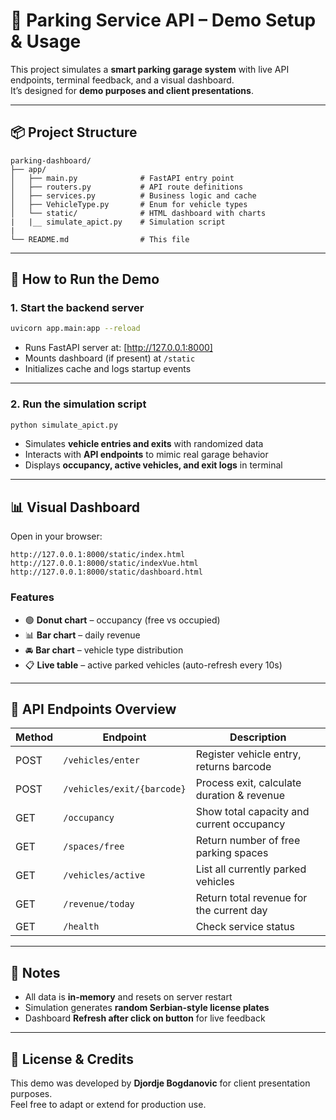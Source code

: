 # 🚗 Parking Service API – Demo Setup & Usage

This project simulates a **smart parking garage system** with live API endpoints, terminal feedback, and a visual dashboard.  
It’s designed for **demo purposes and client presentations**.

---

## 📦 Project Structure

```
parking-dashboard/
├── app/
│   ├── main.py              # FastAPI entry point
│   ├── routers.py           # API route definitions
│   ├── services.py          # Business logic and cache
│   ├── VehicleType.py       # Enum for vehicle types
│   └── static/              # HTML dashboard with charts
|   |__ simulate_apict.py    # Simulation script
|
└── README.md                # This file
```

---

## 🚀 How to Run the Demo

### 1. Start the backend server

```bash
uvicorn app.main:app --reload
```

- Runs FastAPI server at: [http://127.0.0.1:8000]
- Mounts dashboard (if present) at `/static`  
- Initializes cache and logs startup events  

---

### 2. Run the simulation script

```bash
python simulate_apict.py
```

- Simulates **vehicle entries and exits** with randomized data  
- Interacts with **API endpoints** to mimic real garage behavior  
- Displays **occupancy, active vehicles, and exit logs** in terminal  

---

## 📊 Visual Dashboard

Open in your browser:

```
http://127.0.0.1:8000/static/index.html
http://127.0.0.1:8000/static/indexVue.html
http://127.0.0.1:8000/static/dashboard.html

```

### Features
- 🟢 **Donut chart** – occupancy (free vs occupied)  
- 📊 **Bar chart** – daily revenue  
- 🚘 **Bar chart** – vehicle type distribution  
- 📋 **Live table** – active parked vehicles (auto-refresh every 10s)  

---

## 🔌 API Endpoints Overview

| Method | Endpoint                 | Description                               |
|--------|---------------------------|-------------------------------------------|
| POST   | `/vehicles/enter`        | Register vehicle entry, returns barcode    |
| POST   | `/vehicles/exit/{barcode}` | Process exit, calculate duration & revenue |
| GET    | `/occupancy`             | Show total capacity and current occupancy  |
| GET    | `/spaces/free`           | Return number of free parking spaces       |
| GET    | `/vehicles/active`       | List all currently parked vehicles         |
| GET    | `/revenue/today`         | Return total revenue for the current day   |
| GET    | `/health`                | Check service status                       |

---

## 🧪 Notes

- All data is **in-memory** and resets on server restart  
- Simulation generates **random Serbian-style license plates**  
- Dashboard **Refresh after click on button** for live feedback  

---

## 📄 License & Credits

This demo was developed by **Djordje Bogdanovic** for client presentation purposes.  
Feel free to adapt or extend for production use.  
